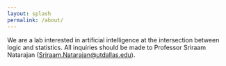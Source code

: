 ```yaml
---
layout: splash
permalink: /about/
---
```


We are a lab interested in artificial intelligence at the intersection between logic and statistics.
All inquiries should be made to Professor Sriraam Natarajan (Sriraam.Natarajan@utdallas.edu).
